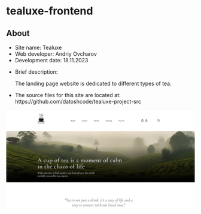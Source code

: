 # tealuxe-frontend
<h2>About</h2>
<ul>
  <li>Site name: Tealuxe</li>
  <li>Web developer: Andriy Ovcharov</li>
  <li>Development date: 18.11.2023</li>
  <li>
    <p>Brief description:</p>
    <p>The landing page website is dedicated to different types of tea.</p>
  </li>
  <li>The source files for this site are located at: https://github.com/datoshcode/tealuxe-project-src</li>
</ul>

<img src="Screenshot.png" alt="screensot">


